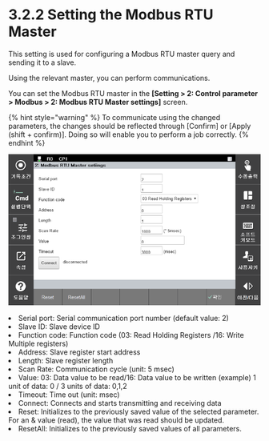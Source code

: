 ﻿# 3.2.2 Setting the Modbus RTU Master

This setting is used for configuring a Modbus RTU master query and sending it to a slave.

Using the relevant master, you can perform communications.


You can set the Modbus RTU master in the **\[Setting > 2: Control parameter > Modbus > 2: Modbus RTU Master settings]** screen.

{% hint style="warning" %}
To communicate using the changed parameters, the changes should be reflected through [Confirm] or [Apply (shift + confirm)]. Doing so will enable you to perform a job correctly.
{% endhint %}

![](../../_assets/image28.png)

<li>Serial port: Serial communication port number (default value: 2)</li>
<li>Slave ID: Slave device ID</li>
<li>Function code: Function code (03: Read Holding Registers /16: Write Multiple registers)
<li>Address: Slave register start address</li>
<li>Length: Slave register length</li>
<li>Scan Rate: Communication cycle (unit: 5 msec)</li>
<li>Value: 03: Data value to be read/16: Data value to be written (example) 1 unit of data: 0 / 3 units of data: 0,1,2</li>
<li>Timeout: Time out (unit: msec)</li>
<li>Connect: Connects and starts transmitting and receiving data</li>
<li>Reset: Initializes to the previously saved value of the selected parameter. For an & value (read), the value that was read should be updated.</li>
<li>ResetAll: Initializes to the previously saved values of all parameters.</li>